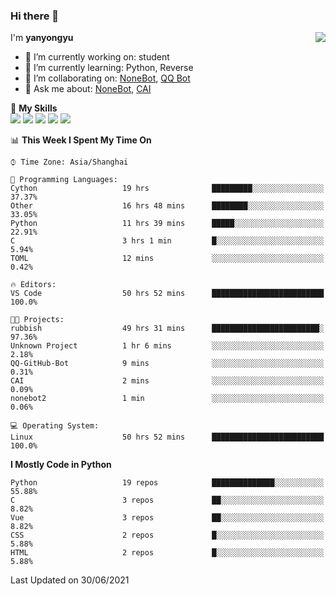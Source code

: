 ### Hi there 👋

<a href="#">
  <img align="right" src="https://github-readme-stats.vercel.app/api?username=yanyongyu&count_private=true&show_icons=true&bg_color=15,f2f7fd,E0EAFC" />
</a>

I'm **yanyongyu**

- 🔭 I’m currently working on: student
- 🌱 I’m currently learning: Python, Reverse
- 👯 I’m collaborating on: [NoneBot](https://github.com/nonebot), [QQ Bot](https://github.com/Mrs4s/go-cqhttp)
- 💬 Ask me about: [NoneBot](https://github.com/nonebot), [CAI](https://github.com/cscs181/CAI)

🌟 **My Skills**  
![](https://img.shields.io/badge/-Python-3e74a2?style=flat-square&logo=Python&logoColor=fff)
![](https://img.shields.io/badge/-Vue-4fc08d?style=flat-square&logo=Vue.js&logoColor=fff)
![](https://img.shields.io/badge/-Node.js-339933?style=flat-square&logo=Node.js&logoColor=fff)
![](https://img.shields.io/badge/-Docker-2496ED?style=flat-square&logo=Docker&logoColor=fff)
![](https://img.shields.io/badge/-Linux-000000?style=flat-square&logo=Linux&logoColor=fff)

<!--START_SECTION:waka-->
📊 **This Week I Spent My Time On** 

```text
⌚︎ Time Zone: Asia/Shanghai

💬 Programming Languages: 
Cython                   19 hrs              █████████░░░░░░░░░░░░░░░░   37.37% 
Other                    16 hrs 48 mins      ████████░░░░░░░░░░░░░░░░░   33.05% 
Python                   11 hrs 39 mins      █████░░░░░░░░░░░░░░░░░░░░   22.91% 
C                        3 hrs 1 min         █░░░░░░░░░░░░░░░░░░░░░░░░   5.94% 
TOML                     12 mins             ░░░░░░░░░░░░░░░░░░░░░░░░░   0.42%

🔥 Editors: 
VS Code                  50 hrs 52 mins      █████████████████████████   100.0%

🐱‍💻 Projects: 
rubbish                  49 hrs 31 mins      ████████████████████████░   97.36% 
Unknown Project          1 hr 6 mins         ░░░░░░░░░░░░░░░░░░░░░░░░░   2.18% 
QQ-GitHub-Bot            9 mins              ░░░░░░░░░░░░░░░░░░░░░░░░░   0.31% 
CAI                      2 mins              ░░░░░░░░░░░░░░░░░░░░░░░░░   0.09% 
nonebot2                 1 min               ░░░░░░░░░░░░░░░░░░░░░░░░░   0.06%

💻 Operating System: 
Linux                    50 hrs 52 mins      █████████████████████████   100.0%

```

**I Mostly Code in Python** 

```text
Python                   19 repos            ██████████████░░░░░░░░░░░   55.88% 
C                        3 repos             ██░░░░░░░░░░░░░░░░░░░░░░░   8.82% 
Vue                      3 repos             ██░░░░░░░░░░░░░░░░░░░░░░░   8.82% 
CSS                      2 repos             █░░░░░░░░░░░░░░░░░░░░░░░░   5.88% 
HTML                     2 repos             █░░░░░░░░░░░░░░░░░░░░░░░░   5.88%

```



 Last Updated on 30/06/2021
<!--END_SECTION:waka-->
